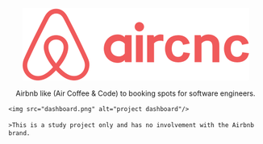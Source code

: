 <p align="center">
  <img src="mobile/src/assets/logo@3x.png" />
</p>

<p align="center">
    Airbnb like (Air Coffee &amp; Code) to booking spots for software engineers.

    <img src="dashboard.png" alt="project dashboard"/>

    >This is a study project only and has no involvement with the Airbnb brand.
</p>
<br/>